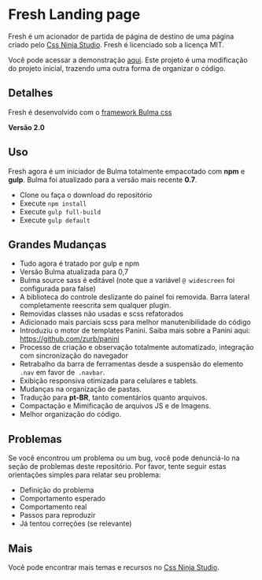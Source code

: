 # Fresh Landing page
Fresh é um acionador de partida de página de destino de uma página criado pelo [Css Ninja Studio](https://cssninja.io). Fresh é licenciado sob a licença MIT.

Você pode acessar a demonstração [aqui](https://cssninjastudio.github.io./).
Este projeto é uma modificação do projeto inicial, trazendo uma outra forma de organizar o código.

## Detalhes
Fresh é desenvolvido com o [framework Bulma css](https://bulma.io)

**Versão 2.0**

## Uso
Fresh agora é um iniciador de Bulma totalmente empacotado com **npm** e **gulp**. Bulma foi atualizado para a versão mais recente **0.7**.
* Clone ou faça o download do repositório
* Execute `npm install`
* Execute `gulp full-build`
* Execute `gulp default`

## Grandes Mudanças
* Tudo agora é tratado por gulp e npm
* Versão Bulma atualizada para 0,7
* Bulma source sass é editável (note que a variável `@ widescreen` foi configurada para false)
* A biblioteca do controle deslizante do painel foi removida. Barra lateral completamente reescrita sem qualquer plugin.
* Removidas classes não usadas e scss refatorados
* Adicionado mais parciais scss para melhor manutenibilidade do código
* Introduziu o motor de templates Panini. Saiba mais sobre a Panini aqui: https://github.com/zurb/panini
* Processo de criação e observação totalmente automatizado, integração com sincronização do navegador
* Retrabalho da barra de ferramentas desde a suspensão do elemento `.nav` em favor de` .navbar`.
* Exibição responsiva otimizada para celulares e tablets.
* Mudanças na organização de pastas.
* Tradução para **pt-BR**, tanto comentários quanto arquivos.
* Compactação e Mimificação de arquivos JS e de Imagens.
* Melhor organização do código.

## Problemas

Se você encontrou um problema ou um bug, você pode denunciá-lo na seção de problemas deste repositório. Por favor, tente seguir estas orientações simples para relatar seu problema:

* Definição do problema
* Comportamento esperado
* Comportamento real
* Passos para reproduzir
* Já tentou correções (se relevante)

## Mais

Você pode encontrar mais temas e recursos no [Css Ninja Studio](https://cssninja.io).
